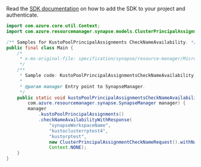 Read the [SDK documentation](https://github.com/Azure/azure-sdk-for-java/blob/azure-resourcemanager-synapse_1.0.0-beta.3/sdk/synapse/azure-resourcemanager-synapse/README.md) on how to add the SDK to your project and authenticate.

```java
import com.azure.core.util.Context;
import com.azure.resourcemanager.synapse.models.ClusterPrincipalAssignmentCheckNameRequest;

/** Samples for KustoPoolPrincipalAssignments CheckNameAvailability. */
public final class Main {
    /*
     * x-ms-original-file: specification/synapse/resource-manager/Microsoft.Synapse/preview/2021-06-01-preview/examples/KustoPoolPrincipalAssignmentsCheckNameAvailability.json
     */
    /**
     * Sample code: KustoPoolPrincipalAssignmentsCheckNameAvailability.
     *
     * @param manager Entry point to SynapseManager.
     */
    public static void kustoPoolPrincipalAssignmentsCheckNameAvailability(
        com.azure.resourcemanager.synapse.SynapseManager manager) {
        manager
            .kustoPoolPrincipalAssignments()
            .checkNameAvailabilityWithResponse(
                "synapseWorkspaceName",
                "kustoclusterrptest4",
                "kustorptest",
                new ClusterPrincipalAssignmentCheckNameRequest().withName("kustoprincipal1"),
                Context.NONE);
    }
}
```
